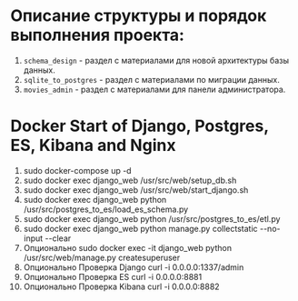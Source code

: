 # Описание структуры и порядок выполнения проекта:
1. `schema_design` - раздел c материалами для новой архитектуры базы данных.
2. `sqlite_to_postgres` - раздел с материалами по миграции данных.
3. `movies_admin` - раздел с материалами для панели администратора.

# Docker Start of Django, Postgres, ES, Kibana and Nginx
1. sudo docker-compose up -d
2. sudo docker exec django_web /usr/src/web/setup_db.sh
3. sudo docker exec django_web /usr/src/web/start_django.sh
4. sudo docker exec django_web python /usr/src/postgres_to_es/load_es_schema.py
4. sudo docker exec django_web python /usr/src/postgres_to_es/etl.py
5. sudo docker exec django_web python manage.py collectstatic --no-input --clear
5. Опционально sudo docker exec -it django_web python /usr/src/web/manage.py createsuperuser
6. Опционально Проверка Django curl -i 0.0.0.0:1337/admin
7. Опционально Проверка ES curl -i 0.0.0.0:8881
8. Опционально Проверка Kibana curl -i 0.0.0.0:8882